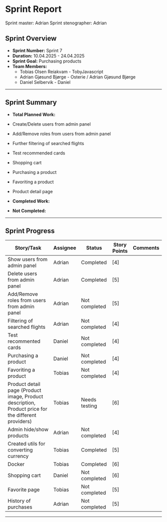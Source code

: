 # **Sprint Report**

Sprint master: Adrian
Sprint stenographer: Adrian

## **Sprint Overview**

- **Sprint Number:** Sprint 7
- **Duration:** 10.04.2025 - 24.04.2025
- **Sprint Goal:** Purchasing products
- **Team Members:**
  - Tobias Olsen Reiakvam - TobyJavascript
  - Adrian Gjøsund Bjørge - Osterie / Adrian Gjøsund Bjørge
  - Daniel Selbervik - Daniel

---

## **Sprint Summary**

- **Total Planned Work:**
- Create/Delete users from admin panel
- Add/Remove roles from users from admin panel
- Further filtering of searched flights
- Test recommended cards
- Shopping cart
- Purchasing a product
- Favoriting a product
- Product detail page

- **Completed Work:**


- **Not Completed:**

---

## **Sprint Progress**

| Story/Task                                                                                          | Assignee | Status        | Story Points | Comments |
| --------------------------------------------------------------------------------------------------- | -------- | ------------- | ------------ | -------- |
| Show users from admin panel                                                                         | Adrian   | Completed     | [4]          |          |
| Delete users from admin panel                                                                       | Adrian   | Completed     | [5]          |          |
| Add/Remove roles from users from admin panel                                                        | Adrian   | Not completed | [5]          |          |
| Filtering of searched flights                                                                       | Adrian   | Not completed | [4]          |          |
| Test recommented cards                                                                              | Daniel   | Not completed | [4]          |          |
| Purchasing a product                                                                                | Daniel   | Not completed | [4]          |          |
| Favoriting a product                                                                                | Tobias   | Not completed | [4]          |          |
| Product detail page (Product image, Product description, Product price for the different providers) | Tobias   | Needs testing | [6]          |          |
| Admin hide/show products                                                                            | Adrian   | Not completed | [4]          |          |
| Created utils for converting currency                                                               | Tobias   | Completed     | [5]          |          |
| Docker                                                                                              | Tobias   | Completed     | [6]          |          |
| Shopping cart                                                                                       | Daniel   | Not completed | [6]          |          |
| Favorite page                                                                                       | Tobias   | Not completed | [5]          |          |
| History of purchases                                                                                | Adrian   | Not completed | [5]          |          |
---